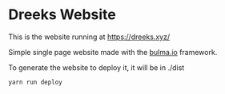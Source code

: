 # Dreeks Website
This is the website running at https://dreeks.xyz/

Simple single page website made with the [bulma.io](https://bulma.io) framework.

To generate the website to deploy it, it will be in ./dist
```
yarn run deploy
```
